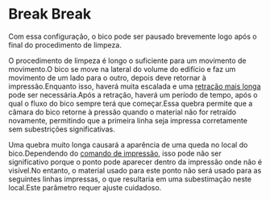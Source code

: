 Break Break
====
Com essa configuração, o bico pode ser pausado brevemente logo após o final do procedimento de limpeza.

O procedimento de limpeza é longo o suficiente para um movimento de movimento.O bico se move na lateral do volume do edifício e faz um movimento de um lado para o outro, depois deve retornar à impressão.Enquanto isso, haverá muita escalada e uma [retração mais longa](wipe_retraction_amount.md) pode ser necessária.Após a retração, haverá um período de tempo, após o qual o fluxo do bico sempre terá que começar.Essa quebra permite que a câmara do bico retorne à pressão quando o material não for retraído novamente, permitindo que a primeira linha seja impressa corretamente sem subestrições significativas.

Uma quebra muito longa causará a aparência de uma queda no local do bico.Dependendo do [comando de impressão](../preenchimento/refill_before_walls.md), isso pode não ser significativo porque o ponto pode aparecer dentro da impressão onde não é visível.No entanto, o material usado para este ponto não será usado para as seguintes linhas impressas, o que resultaria em uma subestimação neste local.Este parâmetro requer ajuste cuidadoso.